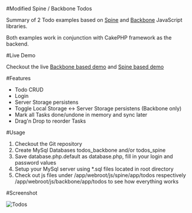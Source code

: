 #Modified Spine / Backbone Todos

Summary of 2 Todo examples based on [Spine](http://maccman.github.com/spine/) and [Backbone](http://documentcloud.github.com/backbone/) JavaScript libraries.

Both examples work in conjunction with CakePHP framework as the backend. 

#Live Demo

Checkout the live [Backbone based demo](http://app.anito.de/index.php?/todos_app) and [Spine based demo](http://app.anito.de/index.php?/tasks_app)

#Features

* Todo CRUD
* Login
* Server Storage persistens
* Toggle Local Storage <-> Server Storage persistens (Backbone only)
* Mark all Tasks done/undone in memory and sync later
* Drag'n Drop to reorder Tasks

#Usage

1. Checkout the Git repository
2. Create MySql Databases todos_backbone and/or todos_spine
3. Save database.php.default as database.php, fill in your login and password values
4. Setup your MySql server using *.sql files located in root directory
5. Check out js files under /app/webroot/js/spine/app/todos respectively /app/webroot/js/backbone/app/todos
   to see how everything works

#Screenshot

![Todos](https://lh6.googleusercontent.com/-oE43MYMMf_c/TlIoD_wY86I/AAAAAAAAAE4/jYPfxKcTpOY/s720/Bildschirmfoto%2525202011-08-22%252520um%25252011.56.10.png)